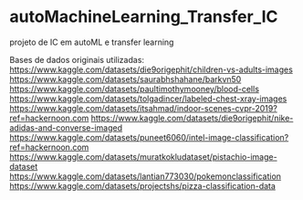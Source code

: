 # autoMachineLearning_Transfer_IC
projeto de IC em autoML e transfer learning

Bases de dados originais utilizadas:
https://www.kaggle.com/datasets/die9origephit/children-vs-adults-images
https://www.kaggle.com/datasets/saurabhshahane/barkvn50
https://www.kaggle.com/datasets/paultimothymooney/blood-cells
https://www.kaggle.com/datasets/tolgadincer/labeled-chest-xray-images
https://www.kaggle.com/datasets/itsahmad/indoor-scenes-cvpr-2019?ref=hackernoon.com
https://www.kaggle.com/datasets/die9origephit/nike-adidas-and-converse-imaged
https://www.kaggle.com/datasets/puneet6060/intel-image-classification?ref=hackernoon.com
https://www.kaggle.com/datasets/muratkokludataset/pistachio-image-dataset
https://www.kaggle.com/datasets/lantian773030/pokemonclassification
https://www.kaggle.com/datasets/projectshs/pizza-classification-data

